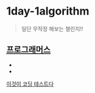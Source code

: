 # 1day-1algorithm
> 일단 무작정 해보는 챌린지!! 


[프로그래머스](https://programmers.co.kr/)  
- 
-
-
[이것이 코딩 테스트다](http://www.yes24.com/Product/Goods/91433923)
